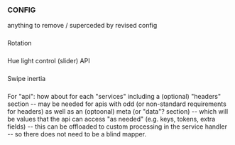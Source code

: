 ### CONFIG

anything to remove / superceded by revised config 

### 

  Rotation

### 

Hue light control (slider)
API

###

Swipe inertia

###

For "api": how about for each "services" including a (optional) "headers" section -- may be needed for apis with odd (or non-standard requirements for headers) as well as an (optoonal) meta (or "data"? section) -- which will be values that the api can access "as needed" (e.g. keys, tokens, extra fields) -- this can be offloaded to custom processing in the service handler -- so there does not need to be a blind mapper.
